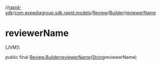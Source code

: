 //[rapid-sdk](../../../../index.md)/[com.expediagroup.sdk.rapid.models](../../index.md)/[Review](../index.md)/[Builder](index.md)/[reviewerName](reviewer-name.md)

# reviewerName

[JVM]\

public final [Review.Builder](index.md)[reviewerName](reviewer-name.md)([String](https://docs.oracle.com/javase/8/docs/api/java/lang/String.html)reviewerName)
